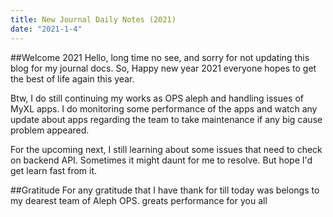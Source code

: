 ```yaml
---
title: New Journal Daily Notes (2021)
date: "2021-1-4"
---
```


##Welcome 2021
Hello, long time no see, and sorry for not updating this blog for my journal docs. So, Happy new year 2021 everyone hopes to get the best of life again this year. 

Btw, I do still continuing my works as OPS aleph and handling issues of MyXL apps. I do monitoring some performance of the apps and watch any update about apps regarding the team to take maintenance if any big cause problem appeared. 

For the upcoming next, I still learning about some issues that need to check on backend API. Sometimes it might daunt for me to resolve. But hope I'd get learn fast from it.

##Gratitude
For any gratitude that I have thank for till today was belongs to my dearest team of Aleph OPS. greats performance for you all
